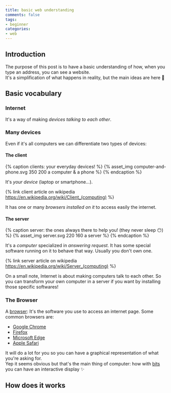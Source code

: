```yaml
---
title: basic web understanding
comments: false
tags:
- beginner
categories:
- web
---
```


## Introduction

The purpose of this post is to have a basic understanding of how, when you type an address, you can see a website.  
It's a simplification of what happens in reality, but the main ideas are here 🙂

<!-- more -->

## Basic vocabulary 

### Internet 

It's a way of making *devices talking to each other*. 

### Many devices

Even if it's all computers we can differentiate two types of devices:

#### The client

{% caption clients: your everyday devices! %}
{% asset_img computer-and-phone.svg 350 200 a computer & a phone %} 
{% endcaption %}

It's *your device* (laptop or smartphone…). 

{% link client article on wikipedia https://en.wikipedia.org/wiki/Client_(computing) %}

It has one or many *browsers installed on it* to access easily the internet.

#### The server

{% caption server: the ones always there to help you! (they never sleep 😶) %}
{% asset_img server.svg 220 160 a server %} 
{% endcaption %}

It's a *computer* specialized in *answering request*. 
It has some special software running on it to behave that way.
Usually you don't own one.

{% link server article on wikipedia https://en.wikipedia.org/wiki/Server_(computing) %}

On a small note, Internet is about making computers talk to each other. 
So you can transform your own computer in a server if you want by installing those specific softwares!

### The Browser

A [browser](https://en.wikipedia.org/wiki/Web_browser): It's the software you use to access an internet page.
Some common browsers are:
- [Google Chrome](https://www.google.com/chrome/browser/desktop/index.html)
- [Firefox](https://www.mozilla.org/en-US/firefox/new/)
- [Microsoft Edge](https://www.microsoft.com/en-us/windows/microsoft-edge)
- [Apple Safari](https://support.apple.com/downloads/safari)

It will do a lot for you so you can have a graphical representation of what you're asking for.  
Yep it seems obvious but that's the main thing of computer: how with [bits](https://en.wikipedia.org/wiki/Bit) you can have an interactive display ✨ 

## How does it works




